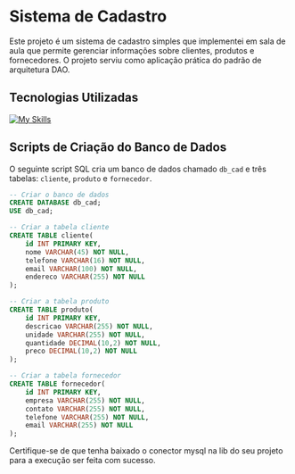 # Sistema de Cadastro

Este projeto é um sistema de cadastro simples que implementei em sala de aula que permite gerenciar informações sobre clientes, produtos e fornecedores. O projeto serviu como aplicação prática do padrão de arquitetura DAO.

## Tecnologias Utilizadas

[![My Skills](https://skillicons.dev/icons?i=java,mysql&theme=dark)](https://skillicons.dev)

## Scripts de Criação do Banco de Dados

O seguinte script SQL cria um banco de dados chamado `db_cad` e três tabelas: `cliente`, `produto` e `fornecedor`.

```sql
-- Criar o banco de dados
CREATE DATABASE db_cad;
USE db_cad;

-- Criar a tabela cliente
CREATE TABLE cliente(
    id INT PRIMARY KEY,
    nome VARCHAR(45) NOT NULL,
    telefone VARCHAR(16) NOT NULL,
    email VARCHAR(100) NOT NULL,
    endereco VARCHAR(255) NOT NULL
);

-- Criar a tabela produto
CREATE TABLE produto(
    id INT PRIMARY KEY,
    descricao VARCHAR(255) NOT NULL,
    unidade VARCHAR(255) NOT NULL,
    quantidade DECIMAL(10,2) NOT NULL,
    preco DECIMAL(10,2) NOT NULL
);

-- Criar a tabela fornecedor
CREATE TABLE fornecedor(
    id INT PRIMARY KEY,
    empresa VARCHAR(255) NOT NULL,
    contato VARCHAR(255) NOT NULL,
    telefone VARCHAR(255) NOT NULL,
    email VARCHAR(255) NOT NULL
);

```
Certifique-se de que tenha baixado o conector mysql na lib do seu projeto para a execução ser feita com sucesso.
